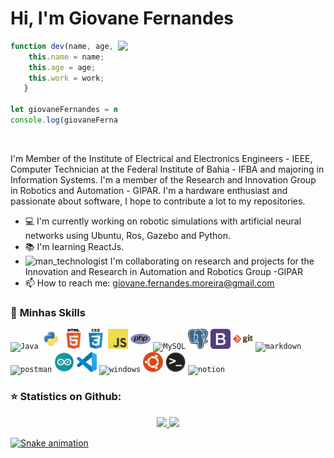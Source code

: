 
<h1>Hi, I'm Giovane Fernandes</h1>

<img align="right" width="332" src="https://raw.githubusercontent.com/romarpla/FrontEnd-Mision/master/images/frontend.gif" />


```javascript
function dev(name, age, work) {
    this.name = name;
    this.age = age;
    this.work = work;
   }
   
let giovaneFernandes = new dev('Giovane Fernandes', 27, 'Developer');
console.log(giovaneFernandes);
```

<br>

I'm Member of the Institute of Electrical and Electronics Engineers - IEEE, Computer Technician at the Federal Institute of Bahia - IFBA and majoring in Information Systems. I'm a member of the Research and Innovation Group in Robotics and Automation - GIPAR. I'm a hardware enthusiast and passionate about software, I hope to contribute a lot to my repositories.
- :computer: I'm currently working on robotic simulations with artificial neural networks using Ubuntu, Ros, Gazebo and Python.
- :books: I'm learning ReactJs.
- <img class="emoji" alt="man_technologist" height="20" width="20" src="https://github.githubassets.com/images/icons/emoji/unicode/1f468-1f4bb.png"> I'm collaborating on research and projects for the Innovation and Research in Automation and Robotics Group -GIPAR
- 📫 How to reach me: giovane.fernandes.moreira@gmail.com

 
### 🚀 **Minhas Skills**

<code><img height="32" src="https://img2.gratispng.com/20180404/ebw/kisspng-java-programming-computer-programming-programming-coffee-jar-5ac598db779939.2171835915228991634899.jpg" alt="Java"/></code>
<code><img height="32" src="https://raw.githubusercontent.com/github/explore/80688e429a7d4ef2fca1e82350fe8e3517d3494d/topics/python/python.png" alt="python"/></code>
<code><img height="32" src="https://raw.githubusercontent.com/github/explore/80688e429a7d4ef2fca1e82350fe8e3517d3494d/topics/html/html.png" alt="HTML5"/></code>
<code><img height="32" src="https://raw.githubusercontent.com/github/explore/80688e429a7d4ef2fca1e82350fe8e3517d3494d/topics/css/css.png" alt="CSS"/></code>
<code><img height="32" src="https://raw.githubusercontent.com/github/explore/80688e429a7d4ef2fca1e82350fe8e3517d3494d/topics/javascript/javascript.png" alt="Javascript"/></code>
<code><img height="32" src="https://raw.githubusercontent.com/github/explore/80688e429a7d4ef2fca1e82350fe8e3517d3494d/topics/php/php.png" alt="php"/></code>
<code><img height="32" src="https://www.freepnglogos.com/uploads/logo-mysql-png/logo-mysql-mysql-logo-png-images-are-download-crazypng-21.png" alt="MySQL"/></code>
<code><img height="32" src="https://raw.githubusercontent.com/github/explore/80688e429a7d4ef2fca1e82350fe8e3517d3494d/topics/postgresql/postgresql.png" alt="PostegreSQL"/></code>
<code><img height="32" src="https://raw.githubusercontent.com/github/explore/80688e429a7d4ef2fca1e82350fe8e3517d3494d/topics/bootstrap/bootstrap.png" alt="Bootstrap"/></code>
<code><img height="32" src="https://raw.githubusercontent.com/github/explore/80688e429a7d4ef2fca1e82350fe8e3517d3494d/topics/git/git.png" alt="git"/></code>
<code><img height="32" src="https://www.nicepng.com/png/detail/187-1870373_44191585-markdown-logo.png" alt="markdown"/></code>
<code><img height="32" src="https://icon-library.com/images/postman-icon/postman-icon-6.jpg" alt="postman"/></code>
<code><img height="32" src="https://raw.githubusercontent.com/github/explore/80688e429a7d4ef2fca1e82350fe8e3517d3494d/topics/arduino/arduino.png" alt="arduino"/></code>
<code><img height="32" src="https://raw.githubusercontent.com/github/explore/80688e429a7d4ef2fca1e82350fe8e3517d3494d/topics/visual-studio-code/visual-studio-code.png" alt="visual-studio-code"/></code>
<code><img height="32" src="https://png.pngtree.com/element_our/20190528/ourlarge/pngtree-windows-free-button-png-picture-image_1144424.jpg" alt="windows"/></code>
<code><img height="32" src="https://raw.githubusercontent.com/github/explore/80688e429a7d4ef2fca1e82350fe8e3517d3494d/topics/ubuntu/ubuntu.png" alt="ubuntu"/></code>
<code><img height="32" src="https://raw.githubusercontent.com/github/explore/80688e429a7d4ef2fca1e82350fe8e3517d3494d/topics/terminal/terminal.png" alt="terminal"/></code>
<code><img height="32" src="https://upload.wikimedia.org/wikipedia/commons/4/45/Notion_app_logo.png" alt="notion"/></code>

### :star: **Statistics on Github:**
<div align="center">
  <a href="https://github.com/Giovane-F-Moreira">
  <img height="180em" src="https://github-readme-stats.vercel.app/api?username=Giovane-F-Moreira&show_icons=true&theme=dracula&include_all_commits=true&count_private=true"/>
  <img height="180em" src="https://github-readme-stats.vercel.app/api/top-langs/?username=Giovane-F-Moreira&layout=compact&langs_count=7&theme=dracula"/>
</div>

![Snake animation](https://github.com/Giovane-F-Moreira/Giovane-F-Moreira/blob/output/github-contribution-grid-snake.svg)
